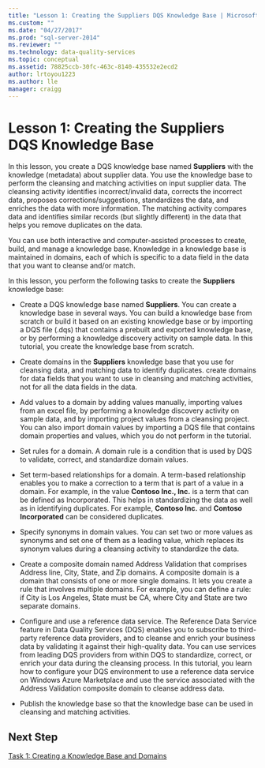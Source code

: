 ```yaml
---
title: "Lesson 1: Creating the Suppliers DQS Knowledge Base | Microsoft Docs"
ms.custom: ""
ms.date: "04/27/2017"
ms.prod: "sql-server-2014"
ms.reviewer: ""
ms.technology: data-quality-services
ms.topic: conceptual
ms.assetid: 78825ccb-30fc-463c-8140-435532e2ecd2
author: lrtoyou1223
ms.author: lle
manager: craigg
---
```

# Lesson 1: Creating the Suppliers DQS Knowledge Base
  In this lesson, you create a DQS knowledge base named **Suppliers** with the knowledge (metadata) about supplier data. You use the knowledge base to perform the cleansing and matching activities on input supplier data. The cleansing activity identifies incorrect/invalid data, corrects the incorrect data, proposes corrections/suggestions, standardizes the data, and enriches the data with more information. The matching activity compares data and identifies similar records (but slightly different) in the data that helps you remove duplicates on the data.  
  
 You can use both interactive and computer-assisted processes to create, build, and manage a knowledge base. Knowledge in a knowledge base is maintained in domains, each of which is specific to a data field in the data that you want to cleanse and/or match.  
  
 In this lesson, you perform the following tasks to create the **Suppliers** knowledge base:  
  
-   Create a DQS knowledge base named **Suppliers**. You can create a knowledge base in several ways. You can build a knowledge base from scratch or build it based on an existing knowledge base or by importing a DQS file (.dqs) that contains a prebuilt and exported knowledge base, or by performing a knowledge discovery activity on sample data. In this tutorial, you create the knowledge base from scratch.  
  
-   Create domains in the **Suppliers** knowledge base that you use for cleansing data, and matching data to identify duplicates. create domains for data fields that you want to use in cleansing and matching activities, not for all the data fields in the data.  
  
-   Add values to a domain by adding values manually, importing values from an excel file, by performing a knowledge discovery activity on sample data, and by importing project values from a cleansing project. You can also import domain values by importing a DQS file that contains domain properties and values, which you do not perform in the tutorial.  
  
-   Set rules for a domain. A domain rule is a condition that is used by DQS to validate, correct, and standardize domain values.  
  
-   Set term-based relationships for a domain. A term-based relationship enables you to make a correction to a term that is part of a value in a domain. For example, in the value **Contoso Inc., Inc.** is a term that can be defined as Incorporated. This helps in standardizing the data as well as in identifying duplicates. For example, **Contoso Inc.** and **Contoso Incorporated** can be considered duplicates.  
  
-   Specify synonyms in domain values. You can set two or more values as synonyms and set one of them as a leading value, which replaces its synonym values during a cleansing activity to standardize the data.  
  
-   Create a composite domain named Address Validation that comprises Address line, City, State, and Zip domains. A composite domain is a domain that consists of one or more single domains. It lets you create a rule that involves multiple domains. For example, you can define a rule: if City is Los Angeles, State must be CA, where City and State are two separate domains.  
  
-   Configure and use a reference data service. The Reference Data Service feature in Data Quality Services (DQS) enables you to subscribe to third-party reference data providers, and to cleanse and enrich your business data by validating it against their high-quality data. You can use services from leading DQS providers from within DQS to standardize, correct, or enrich your data during the cleansing process. In this tutorial, you learn how to configure your DQS environment to use a reference data service on Windows Azure Marketplace and use the service associated with the Address Validation composite domain to cleanse address data.  
  
-   Publish the knowledge base so that the knowledge base can be used in cleansing and matching activities.  
  
## Next Step  
 [Task 1: Creating a Knowledge Base and Domains](../../2014/tutorials/task-1-creating-a-knowledge-base-and-domains.md)  
  
  
